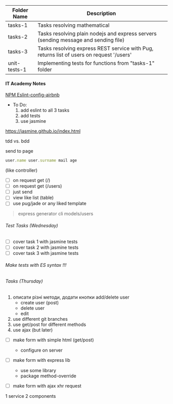 Folder Name | Description
------------ | -------------
tasks-1 | Tasks resolving mathematical
tasks-2 | Tasks resolving plain nodejs and express servers (sending message and sending file)
tasks-3 | Tasks resolving express REST service with Pug, returns list of users on request '/users' 
unit-tests-1 | Implementing tests for functions from "tasks-1" folder 

#### IT Academy Notes

[NPM Eslint-config-airbnb](https://www.npmjs.com/package/eslint-config-airbnb)

* To Do:
  1. add eslint to all 3 tasks 
  1. add tests
  1. use jasmine

https://jasmine.github.io/index.html

tdd vs. bdd 

send to page
```javascript
user.name user.surname mail age
```

(like controller)
- [ ] on request get (/)
- [ ] on request get (/users)
- [ ] just send
- [ ] view like list (table)
- [ ] use pug/jade or any liked template

> express generator cli
> models/users

###### Test Tasks (Wednesday)
- [ ] cover task 1 with jasmine tests
- [ ] cover task 2 with jasmine tests
- [ ] cover task 3 with jasmine tests

###### Make tests with ES syntax !!!

###### Tasks (Thursday)
1. описати різні методи, додати кнопки add/delete user
    - create user (post)
    - delete user
    - edit
1. use different git branches
1. use get/post for different methods
1. use ajax (but later)

- [ ] make form with simple html (get/post)
    * configure on server
- [ ] make form with express lib
    * use some library
    * package method-override
- [ ] make form with ajax xhr request 


1 service 
2 components